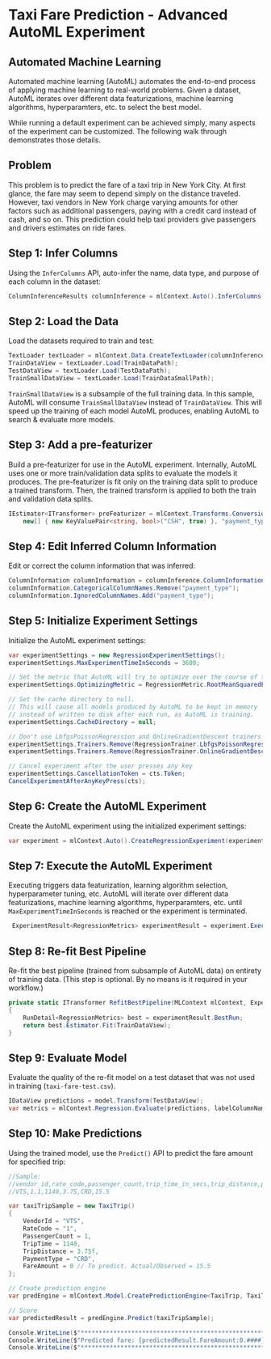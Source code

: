 # Taxi Fare Prediction - Advanced AutoML Experiment

## Automated Machine Learning

Automated machine learning (AutoML) automates the end-to-end process of applying machine learning to real-world problems. Given a dataset, AutoML iterates over different data featurizations, machine learning algorithms, hyperparamters, etc. to select the best model.

While running a default experiment can be achieved simply, many aspects of the experiment can be customized. The following walk through demonstrates those details.

## Problem
This problem is to predict the fare of a taxi trip in New York City. At first glance, the fare may seem to depend simply on the distance traveled. However, taxi vendors in New York charge varying amounts for other factors such as additional passengers, paying with a credit card instead of cash, and so on. This prediction could help taxi providers give passengers and drivers estimates on ride fares.

## Step 1: Infer Columns

Using the `InferColumns` API, auto-infer the name, data type, and purpose of each column in the dataset:

```C#
ColumnInferenceResults columnInference = mlContext.Auto().InferColumns(TrainDataPath, LabelColumnName, groupColumns: false);
```

## Step 2: Load the Data

Load the datasets required to train and test:

```C#
TextLoader textLoader = mlContext.Data.CreateTextLoader(columnInference.TextLoaderOptions);
TrainDataView = textLoader.Load(TrainDataPath);
TestDataView = textLoader.Load(TestDataPath);
TrainSmallDataView = textLoader.Load(TrainDataSmallPath);
```

`TrainSmallDataView` is a subsample of the full training data. In this sample, AutoML will consume `TrainSmallDataView` instead of `TrainDataView`. This will speed up the training of each model AutoML produces, enabling AutoML to search & evaluate more models.

## Step 3: Add a pre-featurizer

Build a pre-featurizer for use in the AutoML experiment. Internally, AutoML uses one or more train/validation data splits to evaluate the models it produces. The pre-featurizer is fit only on the training data split to produce a trained transform. Then, the trained transform is applied to both the train and validation data splits.

```C#
IEstimator<ITransformer> preFeaturizer = mlContext.Transforms.Conversion.MapValue("is_cash",
    new[] { new KeyValuePair<string, bool>("CSH", true) }, "payment_type");
```

## Step 4: Edit Inferred Column Information
Edit or correct the column information that was inferred:

```C#
ColumnInformation columnInformation = columnInference.ColumnInformation;
columnInformation.CategoricalColumnNames.Remove("payment_type");
columnInformation.IgnoredColumnNames.Add("payment_type");
```

## Step 5: Initialize Experiment Settings

Initialize the AutoML experiment settings:

```C#
var experimentSettings = new RegressionExperimentSettings();
experimentSettings.MaxExperimentTimeInSeconds = 3600;

// Set the metric that AutoML will try to optimize over the course of the experiment.
experimentSettings.OptimizingMetric = RegressionMetric.RootMeanSquaredError;

// Set the cache directory to null.
// This will cause all models produced by AutoML to be kept in memory 
// instead of written to disk after each run, as AutoML is training.
experimentSettings.CacheDirectory = null;

// Don't use LbfgsPoissonRegression and OnlineGradientDescent trainers during this experiment.
experimentSettings.Trainers.Remove(RegressionTrainer.LbfgsPoissonRegression);
experimentSettings.Trainers.Remove(RegressionTrainer.OnlineGradientDescent);

// Cancel experiment after the user presses any key
experimentSettings.CancellationToken = cts.Token;
CancelExperimentAfterAnyKeyPress(cts);
```

## Step 6: Create the AutoML Experiment

Create the AutoML experiment using the initialized experiment settings:

```C#
var experiment = mlContext.Auto().CreateRegressionExperiment(experimentSettings);
```

## Step 7: Execute the AutoML Experiment

Executing triggers data featurization, learning algorithm selection, hyperparameter tuning, etc. AutoML will iterate over different data featurizations, machine learning algorithms, hyperparamters, etc. until `MaxExperimentTimeInSeconds` is reached or the experiment is terminated.

```C#            
 ExperimentResult<RegressionMetrics> experimentResult = experiment.Execute(TrainSmallDataView, columnInformation, preFeaturizer, progressHandler);
```

## Step 8: Re-fit Best Pipeline
Re-fit the best pipeline (trained from subsample of AutoML data) on entirety of training data. (This step is optional. By no means is it required in your workflow.)

```C#
private static ITransformer RefitBestPipeline(MLContext mlContext, ExperimentResult<RegressionMetrics> experimentResult)
{
    RunDetail<RegressionMetrics> best = experimentResult.BestRun;
    return best.Estimator.Fit(TrainDataView);
}
```

## Step 9: Evaluate Model

Evaluate the quality of the re-fit model on a test dataset that was not used in training (`taxi-fare-test.csv`).

```C#
IDataView predictions = model.Transform(TestDataView);
var metrics = mlContext.Regression.Evaluate(predictions, labelColumnName: LabelColumnName, scoreColumnName: "Score");
```

## Step 10: Make Predictions

Using the trained model, use the `Predict()` API to predict the fare amount for specified trip:

```C#
//Sample: 
//vendor_id,rate_code,passenger_count,trip_time_in_secs,trip_distance,payment_type,fare_amount
//VTS,1,1,1140,3.75,CRD,15.5

var taxiTripSample = new TaxiTrip()
{
    VendorId = "VTS",
    RateCode = "1",
    PassengerCount = 1,
    TripTime = 1140,
    TripDistance = 3.75f,
    PaymentType = "CRD",
    FareAmount = 0 // To predict. Actual/Observed = 15.5
};

// Create prediction engine
var predEngine = mlContext.Model.CreatePredictionEngine<TaxiTrip, TaxiTripFarePrediction>(model);

// Score
var predictedResult = predEngine.Predict(taxiTripSample);

Console.WriteLine($"**********************************************************************");
Console.WriteLine($"Predicted fare: {predictedResult.FareAmount:0.####}, actual fare: 15.5");
Console.WriteLine($"**********************************************************************");
```